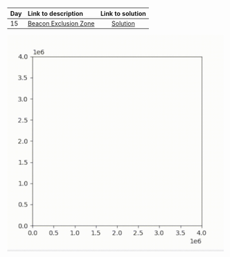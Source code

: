| Day | Link to description | Link to solution
|:---|:---|:---:|
| 15 | [Beacon Exclusion Zone](https://adventofcode.com/2022/day/15) | [Solution](https://github.com/versenyi98/advent-of-code-solutions/tree/main/solutions/2022/Day%2015%20-%20Beacon%20Exclusion%20Zone)|

<img src="./AoC-2022-Day-15.gif" width="500" />